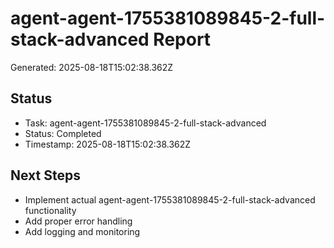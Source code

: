 # agent-agent-1755381089845-2-full-stack-advanced Report

Generated: 2025-08-18T15:02:38.362Z

## Status
- Task: agent-agent-1755381089845-2-full-stack-advanced
- Status: Completed
- Timestamp: 2025-08-18T15:02:38.362Z

## Next Steps
- Implement actual agent-agent-1755381089845-2-full-stack-advanced functionality
- Add proper error handling
- Add logging and monitoring
